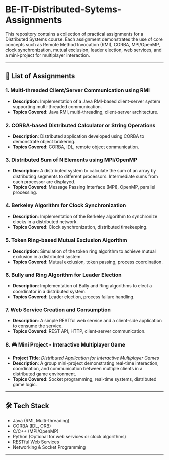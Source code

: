 ﻿# BE-IT-Distributed-Sytems-Assignments

This repository contains a collection of practical assignments for a Distributed Systems course. Each assignment demonstrates the use of core concepts such as Remote Method Invocation (RMI), CORBA, MPI/OpenMP, clock synchronization, mutual exclusion, leader election, web services, and a mini-project for multiplayer interaction.

---

## 📁 List of Assignments

### 1. Multi-threaded Client/Server Communication using RMI
- **Description**: Implementation of a Java RMI-based client-server system supporting multi-threaded communication.
- **Topics Covered**: Java RMI, multi-threading, client-server architecture.

### 2. CORBA-based Distributed Calculator or String Operations
- **Description**: Distributed application developed using CORBA to demonstrate object brokering.
- **Topics Covered**: CORBA, IDL, remote object communication.

### 3. Distributed Sum of N Elements using MPI/OpenMP
- **Description**: A distributed system to calculate the sum of an array by distributing segments to different processors. Intermediate sums from each processor are displayed.
- **Topics Covered**: Message Passing Interface (MPI), OpenMP, parallel processing.

### 4. Berkeley Algorithm for Clock Synchronization
- **Description**: Implementation of the Berkeley algorithm to synchronize clocks in a distributed network.
- **Topics Covered**: Clock synchronization, distributed timekeeping.

### 5. Token Ring-based Mutual Exclusion Algorithm
- **Description**: Simulation of the token ring algorithm to achieve mutual exclusion in a distributed system.
- **Topics Covered**: Mutual exclusion, token passing, process coordination.

### 6. Bully and Ring Algorithm for Leader Election
- **Description**: Implementation of Bully and Ring algorithms to elect a coordinator in a distributed system.
- **Topics Covered**: Leader election, process failure handling.

### 7. Web Service Creation and Consumption
- **Description**: A simple RESTful web service and a client-side application to consume the service.
- **Topics Covered**: REST API, HTTP, client-server communication.

### 8. 🎮 Mini Project - Interactive Multiplayer Game
- **Project Title**: *Distributed Application for Interactive Multiplayer Games*
- **Description**: A group mini-project demonstrating real-time interaction, coordination, and communication between multiple clients in a distributed game environment.
- **Topics Covered**: Socket programming, real-time systems, distributed game logic.

---

## 🛠️ Tech Stack

- Java (RMI, Multi-threading)
- CORBA (IDL, ORB)
- C/C++ (MPI/OpenMP)
- Python (Optional for web services or clock algorithms)
- RESTful Web Services
- Networking & Socket Programming

---




